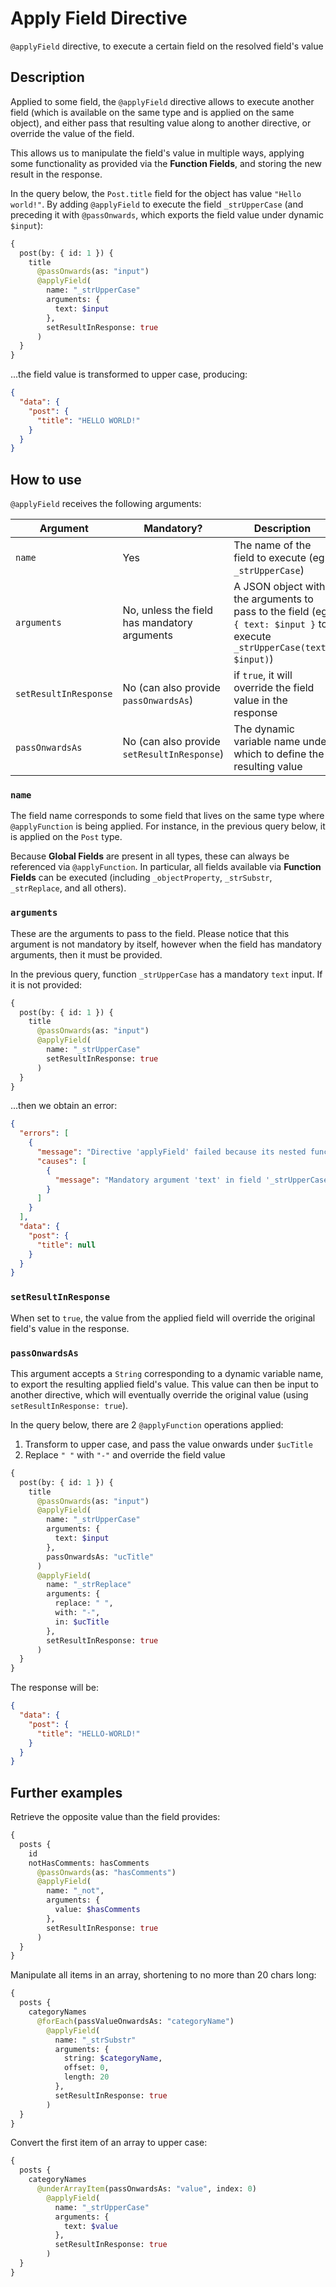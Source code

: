 # Apply Field Directive

`@applyField` directive, to execute a certain field on the resolved field's value

## Description

Applied to some field, the `@applyField` directive allows to execute another field (which is available on the same type and is applied on the same object), and either pass that resulting value along to another directive, or override the value of the field.

This allows us to manipulate the field's value in multiple ways, applying some functionality as provided via the **Function Fields**, and storing the new result in the response.

In the query below, the `Post.title` field for the object has value `"Hello world!"`. By adding `@applyField` to execute the field `_strUpperCase` (and preceding it with `@passOnwards`, which exports the field value under dynamic `$input`):

```graphql
{
  post(by: { id: 1 }) {
    title
      @passOnwards(as: "input")
      @applyField(
        name: "_strUpperCase"
        arguments: {
          text: $input
        },
        setResultInResponse: true
      )
  }
}
```

...the field value is transformed to upper case, producing:

```json
{
  "data": {
    "post": {
      "title": "HELLO WORLD!"
    }
  }
}
```

## How to use

`@applyField` receives the following arguments:

| Argument | Mandatory? | Description |
| --- | --- | --- |
| `name` | Yes | The name of the field to execute (eg: `_strUpperCase`) |
| `arguments` | No, unless the field has mandatory arguments | A JSON object with the arguments to pass to the field (eg: `{ text: $input }` to execute `_strUpperCase(text: $input)`) |
| `setResultInResponse` | No (can also provide `passOnwardsAs`) | if `true`, it will override the field value in the response |
| `passOnwardsAs` | No (can also provide `setResultInResponse`) | The dynamic variable name under which to define the resulting value |

### `name`

The field name corresponds to some field that lives on the same type where `@applyFunction` is being applied. For instance, in the previous query below, it is applied on the `Post` type.

Because **Global Fields** are present in all types, these can always be referenced via `@applyFunction`. In particular, all fields available via **Function Fields** can be executed (including `_objectProperty`, `_strSubstr`, `_strReplace`, and all others).

### `arguments`

These are the arguments to pass to the field. Please notice that this argument is not mandatory by itself, however when the field has mandatory arguments, then it must be provided.

In the previous query, function `_strUpperCase` has a mandatory `text` input. If it is not provided:

```graphql
{
  post(by: { id: 1 }) {
    title
      @passOnwards(as: "input")
      @applyField(
        name: "_strUpperCase"
        setResultInResponse: true
      )
  }
}
```

...then we obtain an error:

```json
{
  "errors": [
    {
      "message": "Directive 'applyField' failed because its nested function '_strUpperCase' produced errors",
      "causes": [
        {
          "message": "Mandatory argument 'text' in field '_strUpperCase' of type 'Post' has not been provided"
        }
      ]
    }
  ],
  "data": {
    "post": {
      "title": null
    }
  }
}
```

### `setResultInResponse`

When set to `true`, the value from the applied field will override the original field's value in the response.

### `passOnwardsAs`

This argument accepts a `String` corresponding to a dynamic variable name, to export the resulting applied field's value. This value can then be input to another directive, which will eventually override the original value (using `setResultInResponse: true`).

In the query below, there are 2 `@applyFunction` operations applied:

1. Transform to upper case, and pass the value onwards under `$ucTitle`
2. Replace `" "` with `"-"` and override the field value

```graphql
{
  post(by: { id: 1 }) {
    title
      @passOnwards(as: "input")
      @applyField(
        name: "_strUpperCase"
        arguments: {
          text: $input
        },
        passOnwardsAs: "ucTitle"
      )
      @applyField(
        name: "_strReplace"
        arguments: {
          replace: " ",
          with: "-",
          in: $ucTitle
        },
        setResultInResponse: true
      )
  }
}
```

The response will be:

```json
{
  "data": {
    "post": {
      "title": "HELLO-WORLD!"
    }
  }
}
```

## Further examples

Retrieve the opposite value than the field provides:

```graphql
{
  posts {
    id
    notHasComments: hasComments
      @passOnwards(as: "hasComments")
      @applyField(
        name: "_not",
        arguments: {
          value: $hasComments
        },
        setResultInResponse: true
      )
  }
}
```

Manipulate all items in an array, shortening to no more than 20 chars long:

```graphql
{
  posts {
    categoryNames
      @forEach(passValueOnwardsAs: "categoryName")
        @applyField(
          name: "_strSubstr"
          arguments: {
            string: $categoryName,
            offset: 0,
            length: 20
          },
          setResultInResponse: true
        )
  }
}
```

Convert the first item of an array to upper case:

```graphql
{
  posts {
    categoryNames
      @underArrayItem(passOnwardsAs: "value", index: 0)
        @applyField(
          name: "_strUpperCase"
          arguments: {
            text: $value
          },
          setResultInResponse: true
        )
  }
}
```
